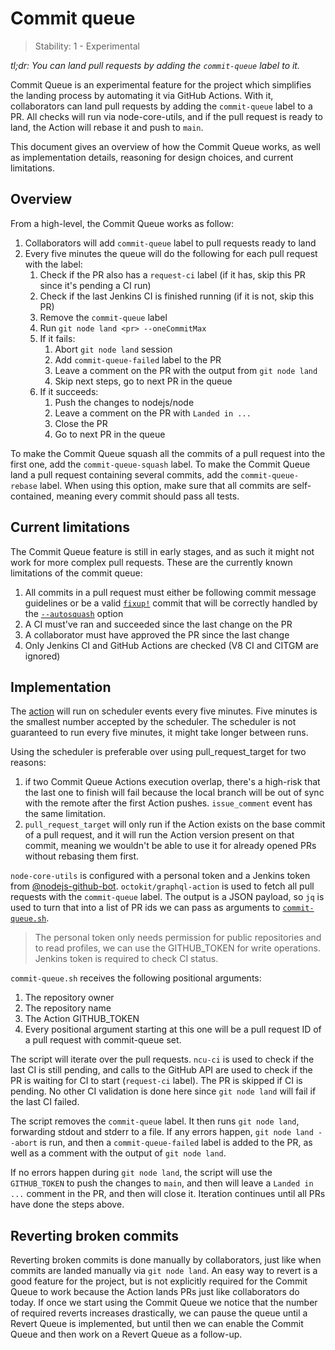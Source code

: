 # Commit queue

> Stability: 1 - Experimental

_tl;dr: You can land pull requests by adding the `commit-queue` label to it._

Commit Queue is an experimental feature for the project which simplifies the
landing process by automating it via GitHub Actions. With it, collaborators can
land pull requests by adding the `commit-queue` label to a PR. All
checks will run via node-core-utils, and if the pull request is ready to land,
the Action will rebase it and push to `main`.

This document gives an overview of how the Commit Queue works, as well as
implementation details, reasoning for design choices, and current limitations.

## Overview

From a high-level, the Commit Queue works as follow:

1. Collaborators will add `commit-queue` label to pull requests ready to land
2. Every five minutes the queue will do the following for each pull request
   with the label:
   1. Check if the PR also has a `request-ci` label (if it has, skip this PR
      since it's pending a CI run)
   2. Check if the last Jenkins CI is finished running (if it is not, skip this
      PR)
   3. Remove the `commit-queue` label
   4. Run `git node land <pr> --oneCommitMax`
   5. If it fails:
      1. Abort `git node land` session
      2. Add `commit-queue-failed` label to the PR
      3. Leave a comment on the PR with the output from `git node land`
      4. Skip next steps, go to next PR in the queue
   6. If it succeeds:
      1. Push the changes to nodejs/node
      2. Leave a comment on the PR with `Landed in ...`
      3. Close the PR
      4. Go to next PR in the queue

To make the Commit Queue squash all the commits of a pull request into the
first one, add the `commit-queue-squash` label.
To make the Commit Queue land a pull request containing several commits, add the
`commit-queue-rebase` label. When using this option, make sure
that all commits are self-contained, meaning every commit should pass all tests.

## Current limitations

The Commit Queue feature is still in early stages, and as such it might not
work for more complex pull requests. These are the currently known limitations
of the commit queue:

1. All commits in a pull request must either be following commit message
   guidelines or be a valid [`fixup!`](https://git-scm.com/docs/git-commit#Documentation/git-commit.txt---fixupamendrewordltcommitgt)
   commit that will be correctly handled by the [`--autosquash`](https://git-scm.com/docs/git-rebase#Documentation/git-rebase.txt---autosquash)
   option
2. A CI must've ran and succeeded since the last change on the PR
3. A collaborator must have approved the PR since the last change
4. Only Jenkins CI and GitHub Actions are checked (V8 CI and CITGM are ignored)

## Implementation

The [action](../../.github/workflows/commit-queue.yml) will run on scheduler
events every five minutes. Five minutes is the smallest number accepted by
the scheduler. The scheduler is not guaranteed to run every five minutes, it
might take longer between runs.

Using the scheduler is preferable over using pull\_request\_target for two
reasons:

1. if two Commit Queue Actions execution overlap, there's a high-risk that
   the last one to finish will fail because the local branch will be out of
   sync with the remote after the first Action pushes. `issue_comment` event
   has the same limitation.
2. `pull_request_target` will only run if the Action exists on the base commit
   of a pull request, and it will run the Action version present on that
   commit, meaning we wouldn't be able to use it for already opened PRs
   without rebasing them first.

`node-core-utils` is configured with a personal token and
a Jenkins token from
[@nodejs-github-bot](https://github.com/nodejs/github-bot).
`octokit/graphql-action` is used to fetch all pull requests with the
`commit-queue` label. The output is a JSON payload, so `jq` is used to turn
that into a list of PR ids we can pass as arguments to
[`commit-queue.sh`](../../tools/actions/commit-queue.sh).

> The personal token only needs permission for public repositories and to read
> profiles, we can use the GITHUB\_TOKEN for write operations. Jenkins token is
> required to check CI status.

`commit-queue.sh` receives the following positional arguments:

1. The repository owner
2. The repository name
3. The Action GITHUB\_TOKEN
4. Every positional argument starting at this one will be a pull request ID of
   a pull request with commit-queue set.

The script will iterate over the pull requests. `ncu-ci` is used to check if
the last CI is still pending, and calls to the GitHub API are used to check if
the PR is waiting for CI to start (`request-ci` label). The PR is skipped if CI
is pending. No other CI validation is done here since `git node land` will fail
if the last CI failed.

The script removes the `commit-queue` label. It then runs `git node land`,
forwarding stdout and stderr to a file. If any errors happen,
`git node land --abort` is run, and then a `commit-queue-failed` label is added
to the PR, as well as a comment with the output of `git node land`.

If no errors happen during `git node land`, the script will use the
`GITHUB_TOKEN` to push the changes to `main`, and then will leave a
`Landed in ...` comment in the PR, and then will close it. Iteration continues
until all PRs have done the steps above.

## Reverting broken commits

Reverting broken commits is done manually by collaborators, just like when
commits are landed manually via `git node land`. An easy way to revert is a
good feature for the project, but is not explicitly required for the Commit
Queue to work because the Action lands PRs just like collaborators do today. If
once we start using the Commit Queue we notice that the number of required
reverts increases drastically, we can pause the queue until a Revert Queue is
implemented, but until then we can enable the Commit Queue and then work on a
Revert Queue as a follow-up.
